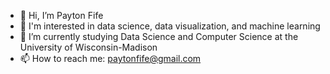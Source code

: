 - 👋 Hi, I’m Payton Fife
- 📝 I'm interested in data science, data visualization, and machine learning
- 🐾 I’m currently studying Data Science and Computer Science at the University of Wisconsin-Madison
- 📫 How to reach me: paytonfife@gmail.com

<!---
paytonfife/paytonfife is a ✨ special ✨ repository because its `README.md` (this file) appears on your GitHub profile.
You can click the Preview link to take a look at your changes.
--->
